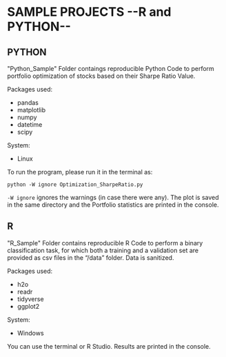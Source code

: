 # SAMPLE PROJECTS --R and PYTHON--

## PYTHON

"Python_Sample" Folder contaings reproducible Python Code to perform portfolio optimization of stocks based on their Sharpe Ratio Value.

Packages used:
* pandas
* matplotlib
* numpy
* datetime
* scipy

System:
* Linux

To run the program, please run it in the terminal as:
```
python -W ignore Optimization_SharpeRatio.py
```
`-W ignore` ignores the warnings (in case there were any). The plot is saved in the same directory and the Portfolio statistics are printed in the console. 


## R

"R_Sample" Folder contains reproducible R Code to perform a binary classification task, for which both a training and a validation set are provided as csv files in the “/data” folder. Data is sanitized. 

Packages used:
* h2o
* readr
* tidyverse
* ggplot2

System:
* Windows

You can use the terminal or R Studio. Results are printed in the console.


